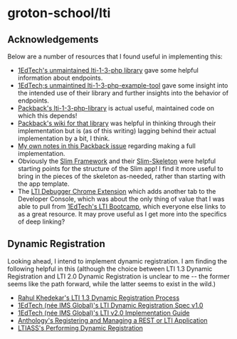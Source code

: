 # groton-school/lti

## Acknowledgements

Below are a number of resources that I found useful in implementing this:

- [1EdTech's unmaintained lti-1-3-php library](https://github.com/1EdTech/lti-1-3-php-library) gave some helpful information about endpoints.
- [1EdTech;s unmaintined lti-1-3-php-example-tool](https://github.com/1EdTech/lti-1-3-php-example-tool/tree/master) gave some insight into the intended use of their library and further insights into the behavior of endpoints.
- [Packback's lti-1-3-php-library](https://github.com/packbackbooks/lti-1-3-php-library) is actual useful, maintained code on which this depends!
- [Packback's wiki for that library](https://github.com/packbackbooks/lti-1-3-php-library/wiki) was helpful in thinking through their implementation but is (as of this writing) lagging behind their actual implementation by a bit, I think.
- [My own notes in this Packback issue](https://github.com/packbackbooks/lti-1-3-php-library/issues/69) regarding making a full implementation.
- Obviously the [Slim Framework](https://www.slimframework.com/docs/v4/) and their [Slim-Skeleton](https://github.com/slimphp/Slim-Skeleton/tree/main) were helpful starting points for the structure of the Slim app! I find it more useful to bring in the pieces of the skeleton as-needed, rather than starting with the app template.
- The [LTI Debugger Chrome Extension](https://chromewebstore.google.com/detail/lti-debugger/cpjdeioljkbgkldnbojoagdoiggnlhll) which adds another tab to the Developer Console, which was about the only thing of value that I was able to pull from [1EdTech's LTI Bootcamp](https://github.com/1EdTech/ltibootcamp), which everyone else links to as a great resource. It may prove useful as I get more into the specifics of deep linking?

## Dynamic Registration

Looking ahead, I intend to implement dynamic registration. I am finding the following helpful in this (although the choice between LTI 1.3 Dynamic Registration and LTI 2.0 Dynamic Registration is unclear to me -- the former seems like the path forward, while the latter seems to exist in the wild.)

- [Rahul Khedekar's LTI 1.3 Dynamic Registration Process](https://blog.nonstopio.com/lti-1-3-dynamic-registration-process-cf0bdbfc2a29)
- [1EdTech (née IMS Global)'s LTI Dynamic Registration Spec v1.0](https://www.imsglobal.org/spec/lti-dr/v1p0)
- [1EdTech (née IMS Global)'s LTI v2.0 Implementation Guide](https://www.imsglobal.org/specs/ltiv2p0/implementation-guide)
- [Anthology's Registering and Managing a REST or LTI Application](https://docs.anthology.com/docs/developer-portal/creating-new-rest-or-lti-application)
- [LTIASS's Performing Dynamic Registration](https://docs.ltiaas.com/guides/api/dynamic-registration/)
